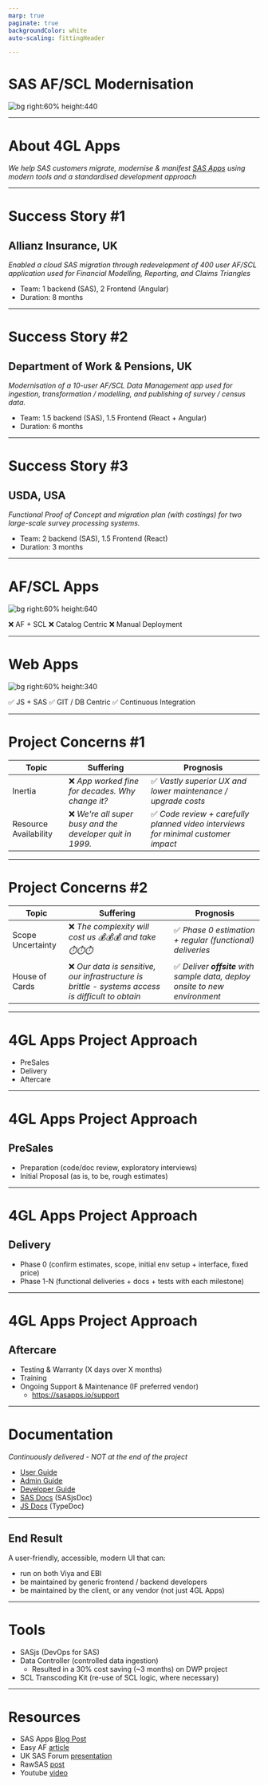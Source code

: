 ```yaml
---
marp: true
paginate: true
backgroundColor: white
auto-scaling: fittingHeader

---
```

<!--
npx @marp-team/marp-cli slides/af.md -o af/index.html --html=true
-->


<!-- header: ![h:6em align:right](../img/4gl-logo2.png) -->


# SAS AF/SCL Modernisation

![bg right:60% height:440](../img/afscreen.png)


---
<!-- header: ![h:4em align:right](../img/4gl-logo2.png) -->
# About 4GL Apps

_We help SAS customers migrate, modernise & manifest [SAS Apps](https://sasapps.io) using modern tools and a standardised development approach_

---

# Success Story #1

## Allianz Insurance, UK

_Enabled a cloud SAS migration through redevelopment of 400 user AF/SCL application used for Financial Modelling, Reporting, and Claims Triangles_

- Team: 1 backend (SAS), 2 Frontend (Angular)
- Duration: 8 months

---

# Success Story #2

## Department of Work & Pensions, UK

_Modernisation of a 10-user AF/SCL Data Management app used for ingestion, transformation / modelling, and publishing of survey / census data._

- Team: 1.5 backend (SAS), 1.5 Frontend (React + Angular)
- Duration: 6 months

---

# Success Story #3

## USDA, USA

_Functional Proof of Concept and migration plan (with costings) for two large-scale survey processing systems._

- Team: 2 backend (SAS), 1.5 Frontend (React)
- Duration: 3 months

---

# AF/SCL Apps

![bg right:60% height:640](../img/sasaf2.svg)

❌ AF + SCL
❌ Catalog Centric
❌ Manual Deployment

---

# Web Apps

![bg right:60% height:340](../img/sasaf3.svg)

✅ JS + SAS
✅ GIT / DB Centric
✅ Continuous Integration

---

# Project Concerns #1

|Topic|Suffering|Prognosis|
|---|---|---|
|Inertia|❌ _App worked fine for decades. Why change it?_|✅ _Vastly superior UX and lower maintenance / upgrade costs_|
|Resource Availability|❌ _We're all super busy and the developer quit in 1999._|✅ _Code review + carefully planned video interviews for minimal customer impact_ |


---

# Project Concerns #2

|Topic|Suffering|Prognosis|
|---|---|---|
|Scope Uncertainty|❌ _The complexity will cost us 💰💰💰 and take ⏱️⏱️⏱️_|✅  _Phase 0 estimation + regular (functional) deliveries_|
|House of Cards|❌ _Our data is sensitive, our infrastructure is brittle - systems access is difficult to obtain_|✅ _Deliver **offsite** with sample data, deploy onsite to new environment_|

---

# 4GL Apps Project Approach

- PreSales
- Delivery
- Aftercare

---

# 4GL Apps Project Approach

## PreSales

- Preparation (code/doc review, exploratory interviews)
- Initial Proposal (as is, to be, rough estimates)

---

# 4GL Apps Project Approach

## Delivery

- Phase 0 (confirm estimates, scope, initial env setup + interface, fixed price)
- Phase 1-N (functional deliveries + docs + tests with each milestone)

---

# 4GL Apps Project Approach

## Aftercare

- Testing & Warranty (X days over X months)
- Training
- Ongoing Support & Maintenance (IF preferred vendor)
  - https://sasapps.io/support

---
# Documentation

_Continuously delivered - NOT at the end of the project_

- [User Guide](https://sasjs.github.io/docs/#/?id=%2fuser-guide%2fuser-overview)
- [Admin Guide](https://sasjs.github.io/docs/#/admin-guide/admin-overview)
- [Developer Guide](https://sasjs.github.io/docs/#/developer-guide/developer-overview)
- [SAS Docs](https://core.sasjs.io/) (SASjsDoc)
- [JS Docs](https://adapter.sasjs.io/) (TypeDoc)


---

## End Result

A user-friendly, accessible, modern UI that can:

- run on both Viya and EBI
- be maintained by generic frontend / backend developers
- be maintained by the client, or any vendor (not just 4GL Apps)

---

# Tools

- SASjs (DevOps for SAS)
- Data Controller (controlled data ingestion)
  - Resulted in a 30% cost saving (~3 months) on DWP project
- SCL Transcoding Kit (re-use of SCL logic, where necessary)


---
# Resources

- SAS Apps [Blog Post](https://sasapps.io/modernising-legacy-sas-scl-af-applications)
- Easy AF [article](https://www.linkedin.com/pulse/easy-af-scl-modernisation-html5-sas-allan-bowe/)
- UK SAS Forum [presentation](https://drive.google.com/file/d/1RMLxFccaXYh35IGnbcFjISFmZUIdetUO/view)
- RawSAS [post](https://rawsas.com/modernising-legacy-sas-scl-af-applications/)
- Youtube [video](https://www.youtube.com/watch?v=G_M1t6hTMJQ)
